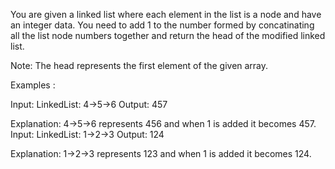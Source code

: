 You are given a linked list where each element in the list is a node and have an integer data. You need to add 1 to the number formed by concatinating all the list node numbers together and return the head of the modified linked list.

Note: The head represents the first element of the given array.

Examples :

Input: LinkedList: 4->5->6
Output: 457

Explanation: 4->5->6 represents 456 and when 1 is added it becomes 457.
Input: LinkedList: 1->2->3
Output: 124

Explanation: 1->2->3 represents 123 and when 1 is added it becomes 124.
